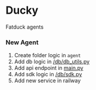 # Ducky

Fatduck agents

### New Agent

1. Create folder logic in `agent`
2. Add db logic in [/db/db_utils.py](/db/db_utils.py)
3. Add api endpoint in [main.py](main.py)
4. Add sdk logic in [/db/sdk.py](/db/sdk.py)
5. Add new service in railway

